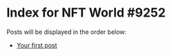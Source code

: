 # Index for NFT World #9252
Posts will be displayed in the order below:

- [Your first post](./001-first.md)

